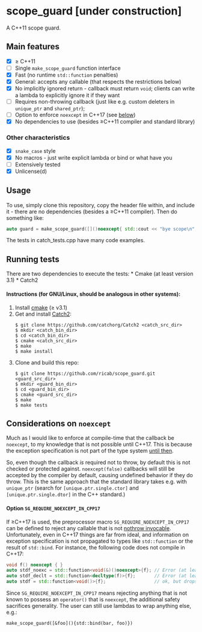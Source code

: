 # scope_guard [under construction]
A C++11 scope guard.

## Main features
- [x] &ge; C++11
- [ ] Single `make_scope_guard` function interface
- [x] Fast (no runtime `std::function` penalties)
- [x] General: accepts any callable (that respects the restrictions below)
- [x] No implicitly ignored return - callback must return `void`; clients can
write a lambda to explicitly ignore it if they want
- [ ] Requires non-throwing callback (just like e.g. custom deleters in `unique_ptr` and `shared_ptr`);
- [ ] Option to enforce `noexcept` in C++17 (see [below](#considerations-on-noexcept))
- [x] No dependencies to use (besides &ge;C++11 compiler and standard library)

### Other characteristics
- [x] `snake_case` style
- [x] No macros - just write explicit lambda or bind or what have you
- [ ] Extensively tested
- [x] Unlicense(d)

## Usage
To use,  simply clone this repository, copy the header file within, and include 
it - there are no dependencies (besides a &ge;C++11 compiler). Then do something
like:

```c++
auto guard = make_scope_guard([]()noexcept{ std::cout << "bye scope\n"; });
```

The tests in catch_tests.cpp have many code examples.

## Running tests
There are two dependencies to execute the tests:
    * Cmake (at least version 3.1)
    * Catch2
    
#### Instructions (for GNU/Linux, should be analogous in other systems):
1. Install [cmake](https://cmake.org/) (&ge; v3.1)
2. Get and install [Catch2](https://github.com/catchorg/Catch2):
    ```
    $ git clone https://github.com/catchorg/Catch2 <catch_src_dir>
    $ mkdir <catch_bin_dir>
    $ cd <catch_bin_dir>
    $ cmake <catch_src_dir>
    $ make
    $ make install
    ```
3. Clone and build this repo:
    ```
    $ git clone https://github.com/ricab/scope_guard.git <guard_src_dir>
    $ mkdir <guard_bin_dir>
    $ cd <guard_bin_dir>
    $ cmake <guard_src_dir>
    $ make
    $ make tests
    ```

## Considerations on `noexcept`

Much as I would like to enforce at compile-time that the callback be
`noexcept`, to my knowledge that is not possible until C++17. This is because
the exception specification is not part of the type system
[until then](http://www.open-std.org/jtc1/sc22/wg21/docs/papers/2015/p0012r1.html).

So, even though the callback _is_ required not to throw, by default this is not
checked or protected against. `noexcept(false)` callbacks will still be
accepted by the compiler by default, causing undefined behavior if they do
throw. This is the same approach that the standard library takes e.g. with
`unique_ptr` (search for `[unique.ptr.single.ctor]` and `[unique.ptr.single.dtor]` in
the C++ standard.)

#### Option `SG_REQUIRE_NOEXCEPT_IN_CPP17`

If &ge;C++17 is used, the preprocessor macro `SG_REQUIRE_NOEXCEPT_IN_CPP17`
can be defined to reject any callable that is not
[nothrow invocable](http://en.cppreference.com/w/cpp/types/is_invocable).
Unfortunately, even in C++17 things are far from ideal, and information on
exception specification is not propagated to types like `std::function` or
the result of `std::bind`. For instance, the following code does not compile
in C++17:

```c++
void f() noexcept { }
auto stdf_noexc = std::function<void(&)()noexcept>{f}; // Error (at least in g++ and clang++)
auto stdf_declt = std::function<decltype(f)>{f};       // Error (at least in g++ and clang++)
auto stdf = std::function<void()>{f};                  // ok, but drops noexcept info
```

Since `SG_REQUIRE_NOEXCEPT_IN_CPP17` means rejecting anything that
is not known to possess an `operator()` that is `noexcept`, the additional
safety sacrifices generality. The user can still use lambdas to wrap anything
else, e.g.:

    make_scope_guard([&foo](){std::bind(bar, foo)})

